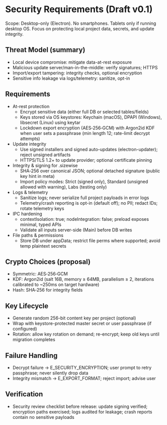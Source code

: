 # Security Requirements (Draft v0.1)

Scope: Desktop-only (Electron). No smartphones. Tablets only if running desktop OS. Focus on protecting local project data, secrets, and update integrity.

## Threat Model (summary)
- Local device compromise: mitigate data-at-rest exposure
- Malicious update server/man-in-the-middle: verify signatures; HTTPS
- Import/export tampering: integrity checks, optional encryption
- Sensitive info leakage via logs/telemetry: sanitize, opt-in

## Requirements
- At-rest protection
  - Encrypt sensitive data (either full DB or selected tables/fields)
  - Keys stored via OS keystores: Keychain (macOS), DPAPI (Windows), libsecret (Linux) using keytar
  - Lockdown export encryption (AES‑256‑GCM) with Argon2id KDF when user sets a passphrase (min length 12; rate-limit decrypt attempts)
- Update integrity
  - Use signed installers and signed auto-updates (electron-updater); reject unsigned artifacts
  - HTTPS/TLS 1.2+ to update provider; optional certificate pinning
- Integrity & signing for .sizewise
  - SHA‑256 over canonical JSON; optional detached signature (public key hint in meta)
  - Import policy modes: Strict (signed only), Standard (unsigned allowed with warning), Labs (testing only)
- Logs & telemetry
  - Sanitize logs; never serialize full project payloads in error logs
  - Telemetry/crash reporting is opt-in (default off); no PII; redact IDs; rotate telemetry keys
- IPC hardening
  - contextIsolation: true; nodeIntegration: false; preload exposes minimal, typed APIs
  - Validate all inputs server-side (Main) before DB writes
- File paths & permissions
  - Store DB under appData; restrict file perms where supported; avoid temp plaintext secrets

## Crypto Choices (proposal)
- Symmetric: AES‑256‑GCM
- KDF: Argon2id (salt 16B, memory ≥ 64MB, parallelism ≥ 2, iterations calibrated to ~250ms on target hardware)
- Hash: SHA‑256 for integrity fields

## Key Lifecycle
- Generate random 256-bit content key per project (optional)
- Wrap with keystore-protected master secret or user passphrase (if configured)
- Rotation: allow key rotation on demand; re-encrypt; keep old keys until migration completes

## Failure Handling
- Decrypt failure → E_SECURITY_ENCRYPTION; user prompt to retry passphrase; never silently drop data
- Integrity mismatch → E_EXPORT_FORMAT; reject import; advise user

## Verification
- Security review checklist before release: update signing verified; encryption paths exercised; logs audited for leakage; crash reports contain no sensitive payloads

